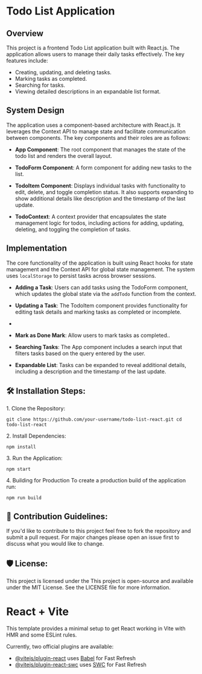 # Todo List Application

## Overview

This project is a frontend Todo List application built with React.js. The application allows users to manage their daily tasks effectively. The key features include:

- Creating, updating, and deleting tasks.
- Marking tasks as completed.
- Searching for tasks.
- Viewing detailed descriptions in an expandable list format.

## System Design

The application uses a component-based architecture with React.js. It leverages the Context API to manage state and facilitate communication between components. The key components and their roles are as follows:

- **App Component**: The root component that manages the state of the todo list and renders the overall layout.

- **TodoForm Component**: A form component for adding new tasks to the list.

- **TodoItem Component**: Displays individual tasks with functionality to edit, delete, and toggle completion status. It also supports expanding to show additional details like description and the timestamp of the last update.

- **TodoContext**: A context provider that encapsulates the state management logic for todos, including actions for adding, updating, deleting, and toggling the completion of tasks.

## Implementation

The core functionality of the application is built using React hooks for state management and the Context API for global state management. The system uses `localStorage` to persist tasks across browser sessions.

- **Adding a Task**: Users can add tasks using the TodoForm component, which updates the global state via the `addTodo` function from the context.

- **Updating a Task**: The TodoItem component provides functionality for editing task details and marking tasks as completed or incomplete.
- 
- **Mark as Done Mark**: Allow users to mark tasks as completed..

- **Searching Tasks**: The App component includes a search input that filters tasks based on the query entered by the user.

- **Expandable List**: Tasks can be expanded to reveal additional details, including a description and the timestamp of the last update.


<h2>🛠️ Installation Steps:</h2>

<p>1. Clone the Repository:</p>

```
git clone https://github.com/your-username/todo-list-react.git cd todo-list-react
```

<p>2. Install Dependencies:</p>

```
npm install
```

<p>3. Run the Application:</p>

```
npm start
```

<p>4. Building for Production To create a production build of the application run:</p>

```
npm run build
```

<h2>🍰 Contribution Guidelines:</h2>

If you'd like to contribute to this project feel free to fork the repository and submit a pull request. For major changes please open an issue first to discuss what you would like to change.

<h2>🛡️ License:</h2>

This project is licensed under the This project is open-source and available under the MIT License. See the LICENSE file for more information.

# React + Vite

This template provides a minimal setup to get React working in Vite with HMR and some ESLint rules.

Currently, two official plugins are available:

- [@vitejs/plugin-react](https://github.com/vitejs/vite-plugin-react/blob/main/packages/plugin-react/README.md) uses [Babel](https://babeljs.io/) for Fast Refresh
- [@vitejs/plugin-react-swc](https://github.com/vitejs/vite-plugin-react-swc) uses [SWC](https://swc.rs/) for Fast Refresh
